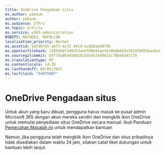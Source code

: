 ```yaml
---
title: OneDrive Pengadaan situs
ms.author: pebaum
author: pebaum
ms.audience: ITPro
ms.topic: article
ms.service: o365-administration
ROBOTS: NOINDEX, NOFOLLOW
localization_priority: Normal
ms.assetid: bd7d87d5-abf3-4c72-941d-ac88dab48795
ms.openlocfilehash: 1285968f3d0a53aebf88e91aefdc0b0b6b5e2020f8959aa42e85151a800c68ed
ms.sourcegitcommit: b5f7da89a650d2915dc652449623c78be6247175
ms.translationtype: MT
ms.contentlocale: id-ID
ms.lasthandoff: 08/05/2021
ms.locfileid: "54075907"
---
```

# <a name="onedrive-site-provisioning"></a>OneDrive Pengadaan situs

Untuk akun yang baru dibuat, pengguna harus masuk ke pusat admin Microsoft 365 dengan akun mereka sendiri dan mengklik ikon OneDrive untuk memulai penyediaan situs OneDrive secara manual.
Ikuti Panduan [Pemecahan Masalah ini](https://docs.microsoft.com/sharepoint/support/sites/troubleshooting-guide-for-sites-stopped-at-provisioning) untuk mendapatkan bantuan

Namun, jika pengguna telah mengklik ikon OneDrive dan situs pribadinya tidak disediakan dalam waktu 24 jam, silakan catat tiket dukungan untuk bantuan lebih lanjut.

